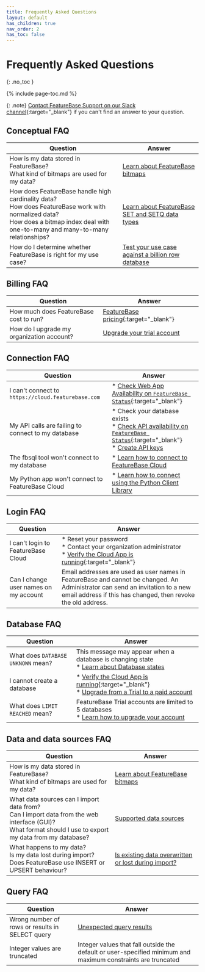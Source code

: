 ```yaml
---
title: Frequently Asked Questions
layout: default
has_children: true
nav_order: 2
has_toc: false
---
```


# Frequently Asked Questions
{: .no_toc }

{% include page-toc.md %}

{: .note}
[Contact FeatureBase Support on our Slack channel](https://featurebase.com/slack){:target="_blank"} if you can't find an answer to your question.

## Conceptual FAQ

| Question | Answer |
|---|---|
| How is my data stored in FeatureBase?<br/>What kind of bitmaps are used for my data? | [Learn about FeatureBase bitmaps](/docs/cloud/cloud-faq/cloud-faq-bitmaps) |
| How does FeatureBase handle high cardinality data?<br/>How does FeatureBase work with normalized data?<br/>How does a bitmap index deal with one-to-many and many-to-many relationships? | [Learn about FeatureBase SET and SETQ data types](/docs/sql-guide/data-types/data-types-home/#low-cardinality-data-types) |
| How do I determine whether FeatureBase is right for my use case? | [Test your use case against a billion row database](/docs/cloud-getstart/cloud-evaluate) |

## Billing FAQ

| Question | Answer |
|---|---|
| How much does FeatureBase cost to run? | [FeatureBase pricing](https://www.featurebase.com/pricing){:target="_blank"} |
| How do I upgrade my organization account? | [Upgrade your trial account](/docs/cloud/cloud-org/cloud-org-update-to-paid) |

## Connection FAQ

| Question | Answer |
|---|---|
| I can't connect to `https://cloud.featurebase.com` | * [Check Web App Availability on `FeatureBase Status`](https://status.featurebase.com/){:target="_blank"} |
| My API calls are failing to connect to my database |  * Check your database exists<br/>* [Check API availability on `FeatureBase Status`](https://status.featurebase.com/){:target="_blank"}<br/>* [Create API keys](/docs/cloud/cloud-authentication/cloud-auth-create-key) |
| The fbsql tool won't connect to my database | * [Learn how to connect to FeatureBase Cloud](/docs/tools/fbsql/fbsql-connect-cloud-db) |
| My Python app won't connect to FeatureBase Cloud | * [Learn how to connect using the Python Client Library](/docs/tools/python-client-library/python-client-connect-cloud) |

## Login FAQ

| Question | Answer |
|---|---|
| I can't login to FeatureBase Cloud | * Reset your password<br/>* Contact your organization administrator<br/>* [Verify the Cloud App is running](https://status.featurebase.com/){:target="_blank"} |
| Can I change user names on my account | Email addresses are used as user names in FeatureBase and cannot be changed. An Administrator can send an invitation to a new email address if this has changed, then revoke the old address. |

## Database FAQ

| Question | Answer |
|---|---|
| What does `DATABASE UNKNOWN` mean? | This message may appear when a database is changing state<br/> * [Learn about Database states](/docs/cloud/cloud-databases/cloud-db-states) |
| I cannot create a database | * [Verify the Cloud App is running](/docs/cloud/cloud-faq/coud-status-site){:target="_blank"}<br/>* [Upgrade from a Trial to a paid account](/docs/cloud/cloud-org/cloud-org-upgrade-to-paid/) |
| What does `LIMIT REACHED` mean? | FeatureBase Trial accounts are limited to 5 databases<br/>* [Learn how to upgrade your account](/docs/cloud-org/cloud-org-usage) |

## Data and data sources FAQ

| Question | Answer |
|---|---|
| How is my data stored in FeatureBase?<br/>What kind of bitmaps are used for my data? | [Learn about FeatureBase bitmaps](/docs/cloud/cloud-faq/cloud-faq-bitmaps) |
| What data sources can I import data from?<br/>Can I import data from the web interface (GUI)?<br/>What format should I use to export my data from my database? | [Supported data sources](/docs/cloud/cloud-ingest/cloud-ingest-manage/#what-data-sources-can-i-import-to-featurebase-cloud) |
| What happens to my data?<br/>Is my data lost during import?<br/>Does FeatureBase use INSERT or UPSERT behaviour? | [Is existing data overwritten or lost during import?](/docs/cloud/cloud-ingest/cloud-ingest-manage/#is-existing-data-overwritten-or-lost-during-import?) |

## Query FAQ

| Question | Answer |
|---|---|
| Wrong number of rows or results in SELECT query | [Unexpected query results](/docs/sql-guide/issues/select-groupby-flatten-set-setq) |
| Integer values are truncated | Integer values that fall outside the default or user-specified minimum and maximum constraints are truncated | [SQL INT data type](/docs/sql-guide/data-types/data-type-int) |
